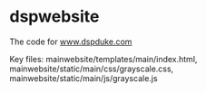 # dspwebsite

The code for www.dspduke.com

Key files:
mainwebsite/templates/main/index.html, 
mainwebsite/static/main/css/grayscale.css, 
mainwebsite/static/main/js/grayscale.js
